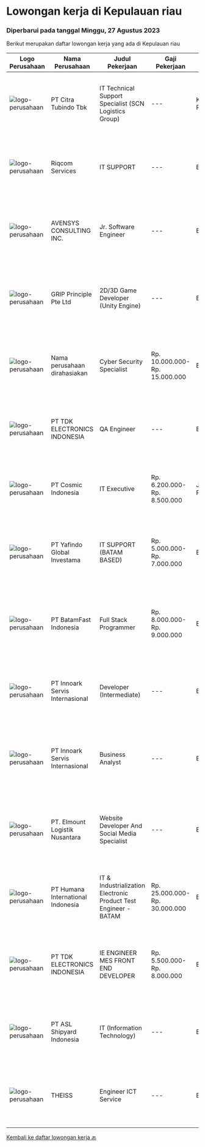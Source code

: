 
  # Lowongan kerja di Kepulauan riau

  ### Diperbarui pada tanggal Minggu, 27 Agustus 2023

  Berikut merupakan daftar lowongan kerja yang ada di Kepulauan riau

  |Logo Perusahaan | Nama Perusahaan | Judul Pekerjaan | Gaji Pekerjaan | Lokasi | Deskripsi | Tanggal diunggah | Pranala |
  | -------------- | --------------- | --------------- | --------- | --------- | -------------- | ------- | ----------- |
  |![logo-perusahaan](https://image-service-cdn.seek.com.au/ae5d7627751fc9d00747acdff063a786f6d09c5f/ee4dce1061f3f616224767ad58cb2fc751b8d2dc)|PT Citra Tubindo Tbk|IT Technical Support Specialist (SCN Logistics Group)|---|Kepulauan Riau|JOB DESCRIPTION Ensure the availability &amp; reliability of computers, servers, and other IT peripherals. Perform troubleshooting to diagnose and...|Kamis, 24 Agustus 2023|https://www.jobstreet.co.id/id/job/it-technical-support-specialist-scn-logistics-group-4447380?token=0~a73d9aca-a34a-429b-9424-fa41369f83e0&sectionRank=1&jobId=jobstreet-id-job-4447380|
|![logo-perusahaan](https://i.ibb.co/sqvTCh9/112815900-stock-vector-no-image-available-icon-flat-vector.webp)|Riqcom Services|IT SUPPORT|---|Batam|IT SUPPORTKualifikasi &amp; Tugas :- Memiliki pengetahuan dalam operasional IT dan peran sysadmin pada server.- Memiliki pengalaman dalam konfigurasi...|Rabu, 23 Agustus 2023|https://www.jobstreet.co.id/id/job/it-support-4441318?token=0~a73d9aca-a34a-429b-9424-fa41369f83e0&sectionRank=2&jobId=jobstreet-id-job-4441318|
|![logo-perusahaan](https://image-service-cdn.seek.com.au/f656f290e20fed57337f6f3a5dababdccb78476f/ee4dce1061f3f616224767ad58cb2fc751b8d2dc)|AVENSYS CONSULTING INC.|Jr. Software Engineer|---|Batam|Avensys is a reputed global IT professional services company headquartered in Singapore. Our service spectrum includes enterprise solution consulting,...|Jumat, 25 Agustus 2023|https://www.jobstreet.co.id/id/job/jr.-software-engineer-13195592/origin/ph?token=0~a73d9aca-a34a-429b-9424-fa41369f83e0&sectionRank=3&jobId=jobstreet-ph-job-13195592|
|![logo-perusahaan](https://image-service-cdn.seek.com.au/126b726d280947124b62777270a5c4f1f8b4d4cb/ee4dce1061f3f616224767ad58cb2fc751b8d2dc)|GRIP Principle Pte Ltd|2D/3D Game Developer (Unity Engine)|---|Batam|THE OPPORTUNITYLooking for a developer to build Mobile RPG (Role-Playing Games) using the Unity framework. Your primary responsibilities will be to...|Sabtu, 26 Agustus 2023|https://www.jobstreet.co.id/id/job/2d-3d-game-developer-unity-engine-4449208?token=0~a73d9aca-a34a-429b-9424-fa41369f83e0&sectionRank=4&jobId=jobstreet-id-job-4449208|
|![logo-perusahaan](https://i.ibb.co/sqvTCh9/112815900-stock-vector-no-image-available-icon-flat-vector.webp)|Nama perusahaan dirahasiakan|Cyber Security Specialist|Rp. 10.000.000-Rp. 15.000.000|Batam|We are seeking a highly skilled and motivated Cyber Security Specialist to join our team. As a Cyber Security Specialist, you will be responsible for...|Rabu, 23 Agustus 2023|https://www.jobstreet.co.id/id/job/cyber-security-specialist-4445814?token=0~a73d9aca-a34a-429b-9424-fa41369f83e0&sectionRank=5&jobId=jobstreet-id-job-4445814|
|![logo-perusahaan](https://image-service-cdn.seek.com.au/abf296bd91f8d6875073b1d919f8980bdd50bf3a/ee4dce1061f3f616224767ad58cb2fc751b8d2dc)|PT TDK ELECTRONICS INDONESIA|QA Engineer|---|Batam|Tasks and responsibilities To manage, Supervise and support in-process and final inspection of related products.  Outgoing defective report...|Rabu, 23 Agustus 2023|https://www.jobstreet.co.id/id/job/qa-engineer-4446168?token=0~a73d9aca-a34a-429b-9424-fa41369f83e0&sectionRank=6&jobId=jobstreet-id-job-4446168|
|![logo-perusahaan](https://image-service-cdn.seek.com.au/3a0212327ed8ad93492b1b382d1663a64a7a4660/ee4dce1061f3f616224767ad58cb2fc751b8d2dc)|PT Cosmic Indonesia|IT Executive|Rp. 6.200.000-Rp. 8.500.000|Jakarta Pusat|As an IT Executive, you will play a crucial role in supporting the organization's information technology infrastructure and ensuring the smooth...|Rabu, 16 Agustus 2023|https://www.jobstreet.co.id/id/job/it-executive-4440037?token=0~a73d9aca-a34a-429b-9424-fa41369f83e0&sectionRank=7&jobId=jobstreet-id-job-4440037|
|![logo-perusahaan](https://image-service-cdn.seek.com.au/bf83d53cbfe7204e76b546373dd3309784c46e37/ee4dce1061f3f616224767ad58cb2fc751b8d2dc)|PT Yafindo Global Investama|IT SUPPORT (BATAM BASED)|Rp. 5.000.000-Rp. 7.000.000|Batam|Persyaratan : Usia Maxs 30 tahun Pendidikan Min D3 Berpengalaman dibidang Informasi Tecnology (IT) Min 1 tahun Pengalaman di perusahaan FMCG menjadi...|Senin, 14 Agustus 2023|https://www.jobstreet.co.id/id/job/it-support-batam-based-4437424?token=0~a73d9aca-a34a-429b-9424-fa41369f83e0&sectionRank=8&jobId=jobstreet-id-job-4437424|
|![logo-perusahaan](https://image-service-cdn.seek.com.au/0ffdb6eefbdb4aa883286e083adbbb84cf0efba3/ee4dce1061f3f616224767ad58cb2fc751b8d2dc)|PT BatamFast Indonesia|Full Stack Programmer|Rp. 8.000.000-Rp. 9.000.000|Batam|Full Stack Developer Duties and Responsibilities: Managing the complete software development process from conception to deployment Maintaining and...|Selasa, 15 Agustus 2023|https://www.jobstreet.co.id/id/job/full-stack-programmer-4438418?token=0~a73d9aca-a34a-429b-9424-fa41369f83e0&sectionRank=9&jobId=jobstreet-id-job-4438418|
|![logo-perusahaan](https://image-service-cdn.seek.com.au/03d5b2909306d41d8d881d2ac7cfb4a0d8a47045/ee4dce1061f3f616224767ad58cb2fc751b8d2dc)|PT Innoark Servis Internasional|Developer (Intermediate)|---|Batam|Responsibilities: Working on project-based requirements Providing solution for issues Providing idea to maintain and improve current working system Be...|Selasa, 15 Agustus 2023|https://www.jobstreet.co.id/id/job/developer-intermediate-4437634?token=0~a73d9aca-a34a-429b-9424-fa41369f83e0&sectionRank=10&jobId=jobstreet-id-job-4437634|
|![logo-perusahaan](https://image-service-cdn.seek.com.au/5f8b109dba2d1bd12e0f98858b63c67a0c0b684e/ee4dce1061f3f616224767ad58cb2fc751b8d2dc)|PT Innoark Servis Internasional|Business Analyst|---|Batam|What will you be doing? · Responsible for preparing and developing documentation deliverables for a solution and functional specifications. · Conduct...|Selasa, 15 Agustus 2023|https://www.jobstreet.co.id/id/job/business-analyst-4437616?token=0~a73d9aca-a34a-429b-9424-fa41369f83e0&sectionRank=11&jobId=jobstreet-id-job-4437616|
|![logo-perusahaan](https://i.ibb.co/sqvTCh9/112815900-stock-vector-no-image-available-icon-flat-vector.webp)|PT. Elmount Logistik Nusantara|Website Developer And Social Media Specialist|---|Batam|Develop new web application or customize existing application Learn new technology when required in the process of application development Problem...|Jumat, 04 Agustus 2023|https://www.jobstreet.co.id/id/job/website-developer-and-social-media-specialist-4428028?token=0~a73d9aca-a34a-429b-9424-fa41369f83e0&sectionRank=12&jobId=jobstreet-id-job-4428028|
|![logo-perusahaan](https://image-service-cdn.seek.com.au/0f2fe1beb2ba3c13e9e540565e111fe1061a5230/ee4dce1061f3f616224767ad58cb2fc751b8d2dc)|PT Humana International Indonesia|IT & Industrialization Electronic Product Test Engineer - BATAM|Rp. 25.000.000-Rp. 30.000.000|Batam|Requirements : Requires 5-7 years’ experience in Manufacturing Test Development. Bachelors of Science Degree in Electrical Engineering Strong...|Jumat, 28 Juli 2023|https://www.jobstreet.co.id/id/job/it-industrialization-electronic-product-test-engineer-batam-4419935?token=0~a73d9aca-a34a-429b-9424-fa41369f83e0&sectionRank=13&jobId=jobstreet-id-job-4419935|
|![logo-perusahaan](https://image-service-cdn.seek.com.au/abf296bd91f8d6875073b1d919f8980bdd50bf3a/ee4dce1061f3f616224767ad58cb2fc751b8d2dc)|PT TDK ELECTRONICS INDONESIA|IE ENGINEER MES FRONT END DEVELOPER|Rp. 5.500.000-Rp. 8.000.000|Batam|A.   MES implementation Perform business process analysis – elaborate strategies and plans for implementation Understand the specific user...|Jumat, 28 Juli 2023|https://www.jobstreet.co.id/id/job/ie-engineer-mes-front-end-developer-4419438?token=0~a73d9aca-a34a-429b-9424-fa41369f83e0&sectionRank=14&jobId=jobstreet-id-job-4419438|
|![logo-perusahaan](https://image-service-cdn.seek.com.au/8bfcad5cf06cb549462c081fef56ec32bc225d08/ee4dce1061f3f616224767ad58cb2fc751b8d2dc)|PT ASL Shipyard Indonesia|IT (Information Technology)|---|Batam|Qualification Bachelor's degree S1) it background Work experience minimum 1 year Proficient in programming (php, mysql, html, android, etc) and can to...|Senin, 31 Juli 2023|https://www.jobstreet.co.id/id/job/it-information-technology-4422171?token=0~a73d9aca-a34a-429b-9424-fa41369f83e0&sectionRank=15&jobId=jobstreet-id-job-4422171|
|![logo-perusahaan](https://i.ibb.co/sqvTCh9/112815900-stock-vector-no-image-available-icon-flat-vector.webp)|THEISS|Engineer ICT Service|---|Batam|About usWith a global business, we offer diverse and rewarding careers. We are committed to Thiess being a company and a culture where great people...|Rabu, 23 Agustus 2023|https://www.jobstreet.co.id/id/job/engineer-ict-service-1036758853?token=0~a73d9aca-a34a-429b-9424-fa41369f83e0&sectionRank=16&jobId=jobstreet-id-job-1036758853|


  [Kembali ke daftar lowongan kerja 🔙](../README.md#daftar-lowongan-kerja)
  